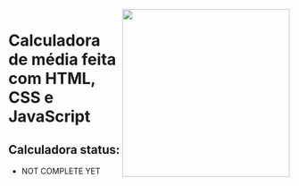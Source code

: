<img src="imagens/image.png" align="right" width="300">

# Calculadora de média feita com HTML, CSS e JavaScript
 
 ## Calculadora status:
 * NOT COMPLETE YET
